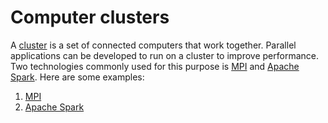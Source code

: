 # Computer clusters

A [cluster](https://en.wikipedia.org/wiki/Computer_cluster) is a set of connected computers that work together.
Parallel applications can be developed to run on a cluster to improve performance. Two technologies commonly used for this purpose is [MPI](https://en.wikipedia.org/wiki/Message_Passing_Interface) and [Apache Spark](https://en.wikipedia.org/wiki/Apache_Spark).
Here are some examples:

1. [MPI](./01-mpi)
2. [Apache Spark](./02-spark-apache)
